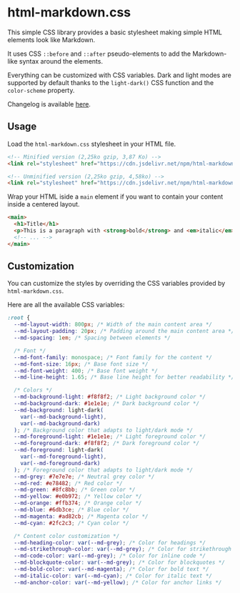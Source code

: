 # html-markdown.css

This simple CSS library provides a basic stylesheet making simple HTML elements look like Markdown.

It uses CSS `::before` and `::after` pseudo-elements to add the Markdown-like syntax around the elements.

Everything can be customized with CSS variables. Dark and light modes are supported by default thanks to the `light-dark()` CSS function and the `color-scheme` property.

Changelog is available [here](CHANGELOG.md).

## Usage

Load the `html-markdown.css` stylesheet in your HTML file.

```html
<!-- Minified version (2,25ko gzip, 3,87 Ko) -->
<link rel="stylesheet" href="https://cdn.jsdelivr.net/npm/html-markdown.css@latest/build/html-markdown.min.css" />

<!-- Unminified version (2,25ko gzip, 4,58ko) -->
<link rel="stylesheet" href="https://cdn.jsdelivr.net/npm/html-markdown.css@latest/build/html-markdown.css" />
```

Wrap your HTML iside a `main` element if you want to contain your content inside a centered layout.

```html
<main>
  <h1>Title</h1>
  <p>This is a paragraph with <strong>bold</strong> and <em>italic</em> text.</p>
  <!-- ... -->
</main>
```

## Customization

You can customize the styles by overriding the CSS variables provided by `html-markdown.css`.

Here are all the available CSS variables:

```css
:root {
  --md-layout-width: 800px; /* Width of the main content area */
  --md-layout-padding: 20px; /* Padding around the main content area */
  --md-spacing: 1em; /* Spacing between elements */

  /* Font */
  --md-font-family: monospace; /* Font family for the content */
  --md-font-size: 16px; /* Base font size */
  --md-font-weight: 400; /* Base font weight */
  --md-line-height: 1.65; /* Base line height for better readability */

  /* Colors */
  --md-background-light: #f8f8f2; /* Light background color */
  --md-background-dark: #1e1e1e; /* Dark background color */
  --md-background: light-dark(
    var(--md-background-light),
    var(--md-background-dark)
  ); /* Background color that adapts to light/dark mode */
  --md-foreground-light: #1e1e1e; /* Light foreground color */
  --md-foreground-dark: #f8f8f2; /* Dark foreground color */
  --md-foreground: light-dark(
    var(--md-foreground-light),
    var(--md-foreground-dark)
  ); /* Foreground color that adapts to light/dark mode */
  --md-grey: #7e7e7e; /* Neutral grey color */
  --md-red: #e78482; /* Red color */
  --md-green: #8fc8bb; /* Green color */
  --md-yellow: #e0b972; /* Yellow color */
  --md-orange: #ffb374; /* Orange color */
  --md-blue: #6db3ce; /* Blue color */
  --md-magenta: #ad82cb; /* Magenta color */
  --md-cyan: #2fc2c3; /* Cyan color */

  /* Content color customization */
  --md-heading-color: var(--md-grey); /* Color for headings */
  --md-strikethrough-color: var(--md-grey); /* Color for strikethrough text */
  --md-code-color: var(--md-grey); /* Color for inline code */
  --md-blockquote-color: var(--md-grey); /* Color for blockquotes */
  --md-bold-color: var(--md-magenta); /* Color for bold text */
  --md-italic-color: var(--md-cyan); /* Color for italic text */
  --md-anchor-color: var(--md-yellow); /* Color for anchor links */
```
